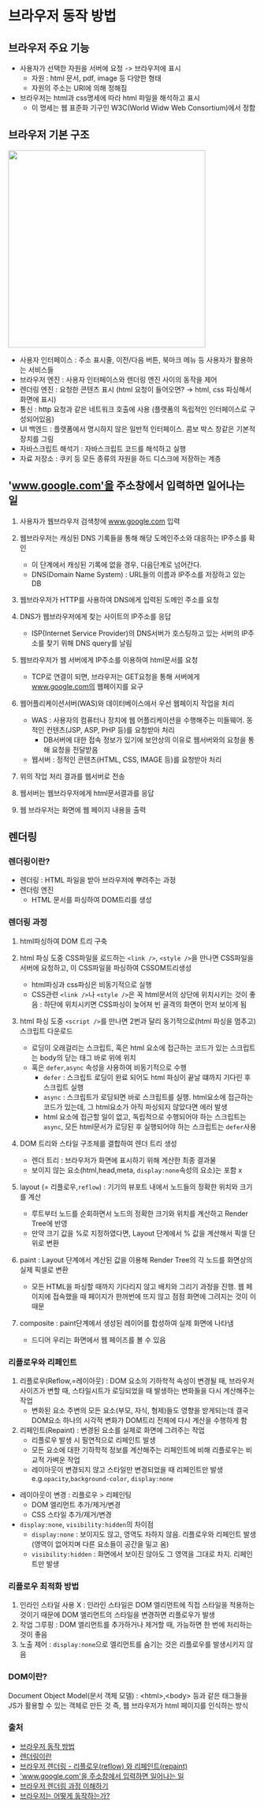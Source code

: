 # 브라우저 동작 방법

## 브라우저 주요 기능

- 사용자가 선택한 자원을 서버에 요청 -> 브라우저에 표시
  - 자원 : html 문서, pdf, image 등 다양한 형태
  - 자원의 주소는 URI에 의해 정해짐
- 브라우저는 html과 css명세에 따라 html 파일을 해석하고 표시
  - 이 명세는 웹 표준화 기구인 W3C(World Widw Web Consortium)에서 정함

## 브라우저 기본 구조

<img src='https://d2.naver.com/content/images/2015/06/helloworld-59361-1.png' width='400' />

- 사용자 인터페이스 : 주소 표시줄, 이전/다음 버튼, 북마크 메뉴 등 사용자가 활용하는 서비스들
- 브라우저 엔진 : 사용자 인터페이스와 렌더링 엔진 사이의 동작을 제어
- 렌더링 엔진 : 요청한 콘텐츠 표시 (html 요청이 들어오면? → html, css 파싱해서 화면에 표시)
- 통신 : http 요청과 같은 네트워크 호출에 사용 (플랫폼의 독립적인 인터페이스로 구성되어있음)
- UI 백엔드 : 플랫폼에서 명시하지 않은 일반적 인터페이스. 콤보 박스 창같은 기본적 장치를 그림
- 자바스크립트 해석기 : 자바스크립트 코드를 해석하고 실행
- 자료 저장소 : 쿠키 등 모든 종류의 자원을 하드 디스크에 저장하는 계층

## 'www.google.com'을 주소창에서 입력하면 일어나는 일

1. 사용자가 웹브라우저 검색창에 www.google.com 입력
2. 웹브라우저는 캐싱된 DNS 기록들을 통해 해당 도메인주소와 대응하는 IP주소를 확인
   - 이 단계에서 캐싱된 기록에 없을 경우, 다음단계로 넘어간다.
   - DNS(Domain Name System) : URL들의 이름과 IP주소를 저장하고 있는 DB
3. 웹브라우저가 HTTP를 사용하여 DNS에게 입력된 도메인 주소를 요청
4. DNS가 웹브라우저에게 찾는 사이트의 IP주소를 응답
   - ISP(Internet Service Provider)의 DNS서버가 호스팅하고 있는 서버의 IP주소를 찾기 위해 DNS query를 날림
5. 웹브라우저가 웹 서버에게 IP주소를 이용하여 html문서를 요청
   - TCP로 연결이 되면, 브라우저는 GET요청을 통해 서버에게 www.google.com의 웹페이지를 요구
6. 웹어플리케이션서버(WAS)와 데이터베이스에서 우선 웹페이지 작업을 처리

   - WAS : 사용자의 컴퓨터나 장치에 웹 어플리케이션을 수행해주는 미들웨어. 동적인 컨텐츠(JSP, ASP, PHP 등)를 요청받아 처리
     - DB서버에 대한 접속 정보가 있기에 보안상의 이유로 웹서버와의 요청을 통해 요청을 전달받음
   - 웹서버 : 정적인 콘텐츠(HTML, CSS, IMAGE 등)를 요청받아 처리

7. 위의 작업 처리 결과를 웹서버로 전송
8. 웹서버는 웹브라우저에게 html문서결과를 응답
9. 웹 브라우저는 화면에 웹 페이지 내용을 출력

## 렌더링

### 렌더링이란?

- 렌더링 : HTML 파일을 받아 브라우저에 뿌려주는 과정
- 렌더링 엔진
  - HTML 문서를 파싱하여 DOM트리를 생성

### 렌더링 과정

1. html파싱하여 DOM 트리 구축
2. html 파싱 도중 CSS파일을 로드하는 `<link />`, `<style />`을 만나면 CSS파일을 서버에 요청하고, 이 CSS파일을 파싱하여 CSSOM트리생성
   - html파싱과 css파싱은 비동기적으로 실행
   - CSS관련 `<link />`나 `<style />`은 꼭 html문서의 상단에 위치시키는 것이 좋음 : 하단에 위치시키면 CSS파싱이 늦어져 빈 골격의 화면이 먼저 보이게 됨
3. html 파싱 도중 `<script />`를 만나면 2번과 달리 동기적으로(html 파싱을 멈추고) 스크립트 다운로드
   - 로딩이 오래걸리는 스크립트, 혹은 html 요소에 접근하는 코드가 있는 스크립트는 body의 닫는 태그 바로 위에 위치
   - 혹은 `defer`,`async` 속성을 사용하여 비동기적으로 수행
     - `defer` : 스크립트 로딩이 완료 되어도 html 파싱이 끝날 떄까지 기다린 후 스크립트 실행
     - `async` : 스크립트가 로딩되면 바로 스크립트를 실행. html요소에 접근하는 코드가 있는데, 그 html요소가 아직 파싱되지 않았다면 에러 발생
     - html 요소에 접근할 일이 없고, 독립적으로 수행되어야 하는 스크립트는 `async`, 모든 html문서가 로딩된 후 실행되어야 하는 스크립트는 `defer`사용
4. DOM 트리와 스타일 구조체를 결합하여 렌더 트리 생성

   - 렌더 트리 : 브라우저가 화면에 표시하기 위해 계산한 최종 결과물
   - 보이지 않는 요소(html,head,meta, `display:none`속성의 요소)는 포함 x

5. layout (= 리플로우,`reflow`) : 기기의 뷰포트 내에서 노드들의 정확한 위치와 크기를 계산
   - 루트부터 노드를 순회하면서 노드의 정확한 크기와 위치를 계산하고 Render Tree에 반영
   - 만약 크기 값을 %로 지정하였다면, Layout 단계에서 % 값을 계산해서 픽셀 단위로 변환
6. paint : Layout 단계에서 계산된 값을 이용해 Render Tree의 각 노드를 화면상의 실제 픽셀로 변환
   - 모든 HTML을 파싱할 때까지 기다리지 않고 배치와 그리기 과정을 진행. 웹 페이지에 접속했을 때 페이지가 한꺼번에 뜨지 않고 점점 화면에 그려지는 것이 이 때문
7. composite : paint단계에서 생성된 레이어를 합성하여 실제 화면에 나타냄
   - 드디어 우리는 화면에서 웹 페이즈를 볼 수 있음

### 리플로우와 리페인트

1. 리플로우(Reflow,=레이아웃) : DOM 요소의 기하학적 속성이 변경될 때, 브라우저 사이즈가 변할 때, 스타일시트가 로딩되었을 때 발생하는 변화들을 다시 계산해주는 작업
   - 변화된 요소 주변의 모든 요소(부모, 자식, 형제)들도 영향을 받게되는데 결국 DOM요소 하나의 시각적 변화가 DOM트리 전체에 다시 계산을 수행하게 함
2. 리페인트(Repaint) : 변경된 요소를 실제로 화면에 그려주는 작업
   - 리플로우 발생 시 필연적으로 리페인트 발생
   - 모든 요소에 대한 기하학적 정보를 계산해주는 리페인트에 비해 리플로우는 비교적 가벼운 작업
   - 레이아웃이 변경되지 않고 스타일만 변경되었을 때 리페인트만 발생 e.g.`opacity`,`background-color`, `display:none`

- 레이아웃이 변경 : 리플로우 > 리페인팅
  - DOM 엘리먼트 추가/제거/변경
  - CSS 스타일 추가/제거/변경
- `display:none`, `visibility:hidden`의 차이점
  - `display:none` : 보이지도 않고, 영역도 차하지 않음. 리플로우와 리페인트 발생(영역이 없어지며 다른 요소들이 공간을 밀고 옴)
  - `visibility:hidden` : 화면에서 보이진 않아도 그 영역을 그대로 차지. 리페인트만 발생

### 리플로우 최적화 방법

1. 인라인 스타일 사용 X : 인라인 스타일은 DOM 엘리먼트에 직접 스타일을 적용하는 것이기 때문에 DOM 엘리먼트의 스타일을 변경하면 리플로우가 발생
2. 작업 그루핑 : DOM 엘리먼트를 추가하거나 제거할 때, 가능하면 한 번에 처리하는 것이 좋음
3. 노출 제어 : `display:none`으로 엘리먼트를 숨기는 것은 리플로우를 발생시키지 않음

### DOM이란?

Document Object Model(문서 객체 모델) : \<html>,\<body> 등과 같은 태그들을 JS가 활용할 수 있는 객체로 만든 것
즉, 웹 브라우저가 html 페이지를 인식하는 방식

### 출처

- [브라우저 동작 방법](https://gyoogle.dev/blog/web-knowledge/%EB%B8%8C%EB%9D%BC%EC%9A%B0%EC%A0%80%20%EB%8F%99%EC%9E%91%20%EB%B0%A9%EB%B2%95.html)
- [렌더링이란](https://velog.io/@ru_bryunak/%EB%A0%8C%EB%8D%94%EB%A7%81%EC%9D%B4%EB%9E%80)
- [브라우저 렌더링 - 리플로우(reflow) 와 리페인트(repaint)](https://kwangsunny.tistory.com/42)
- ['www.google.com'을 주소창에서 입력하면 일어나는 일](https://velog.io/@eassy/www.google.com%EC%9D%84-%EC%A3%BC%EC%86%8C%EC%B0%BD%EC%97%90%EC%84%9C-%EC%9E%85%EB%A0%A5%ED%95%98%EB%A9%B4-%EC%9D%BC%EC%96%B4%EB%82%98%EB%8A%94-%EC%9D%BC)
- [브라우저 렌더링 과정 이해하기](https://tecoble.techcourse.co.kr/post/2021-10-24-browser-rendering/)
- [브라우저는 어떻게 동작하는가?](https://d2.naver.com/helloworld/59361)
